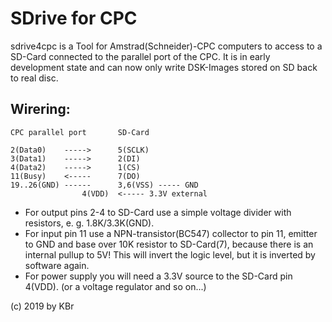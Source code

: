 # SDrive for CPC

sdrive4cpc is a Tool for Amstrad(Schneider)-CPC computers to access
to a SD-Card connected to the parallel port of the CPC.
It is in early development state and can now only write DSK-Images
stored on SD back to real disc.

## Wirering:

	CPC parallel port		SD-Card

	2(Data0)	----->		5(SCLK)
	3(Data1)	----->		2(DI)
	4(Data2)	----->		1(CS)
	11(Busy)	<-----		7(DO)
	19..26(GND)	------		3,6(VSS) ----- GND
					4(VDD)	<----- 3.3V external

- For output pins 2-4 to SD-Card use a simple voltage divider with
resistors, e. g. 1.8K/3.3K(GND).
- For input pin 11 use a NPN-transistor(BC547) collector to pin 11,
emitter to GND and base over 10K resistor to SD-Card(7),
because there is an internal pullup to 5V! This will invert the
logic level, but it is inverted by software again.
- For power supply you will need a 3.3V source to the SD-Card pin 4(VDD).
(or a voltage regulator and so on...)

(c) 2019 by KBr
